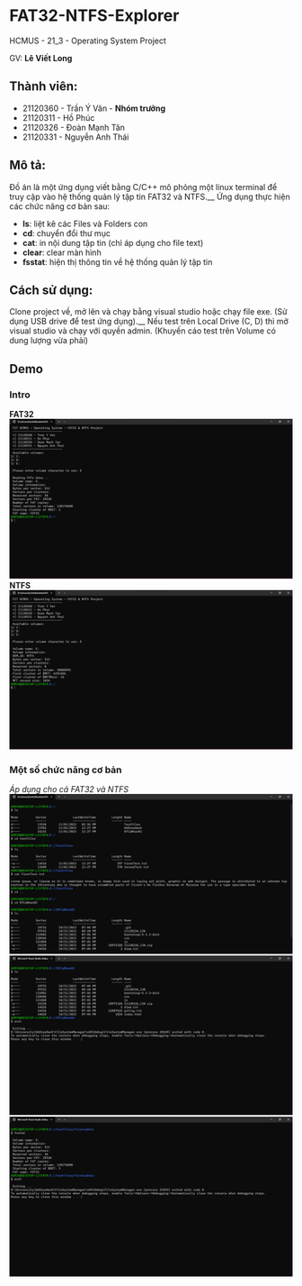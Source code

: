 # FAT32-NTFS-Explorer
HCMUS - 21_3 - Operating System Project

GV: **Lê Viết Long**
## Thành viên: 
- 21120360 - Trần Ý Văn - **Nhóm trưởng**
- 21120311 - Hồ Phúc
- 21120326 - Đoàn Mạnh Tân
- 21120331 - Nguyễn Anh Thái
## Mô tả: 
Đồ án là một ứng dụng viết bằng C/C++ mô phỏng một linux terminal để truy cập vào hệ thống quản lý tập tin FAT32 và NTFS.__
Ứng dụng thực hiện các chức năng cơ bản sau: 
* **ls**: liệt kê các Files và Folders con
* **cd**: chuyển đổi thư mục
* **cat**: in nội dung tập tin (chỉ áp dụng cho file text)
* **clear**: clear màn hình
* **fsstat**: hiện thị thông tin về hệ thống quản lý tập tin
## Cách sử dụng:
Clone project về, mở lên và chạy bằng visual studio hoặc chạy file exe. (Sử dụng USB drive để test ứng dụng).__
Nếu test trên Local Drive (C, D) thì mở visual studio và chạy với quyền admin. (Khuyến cáo test trên Volume có dung lượng vừa phải)
## Demo
### Intro
**FAT32**
![Demo of FAT intro](./Demo/FATIntro.png "FAT Intro")
**NTFS**
![Demo of NTFS intro](./Demo/Intro.png "NTFS Intro")
### Một số chức năng cơ bản
*Áp dụng cho cả FAT32 và NTFS*
![Commands](./Demo/Commands.png "Commands")
![Commands2](./Demo/Commands2.png "Commands2")
![FATCommands](./Demo/FATCommands.png "FATCommands")
